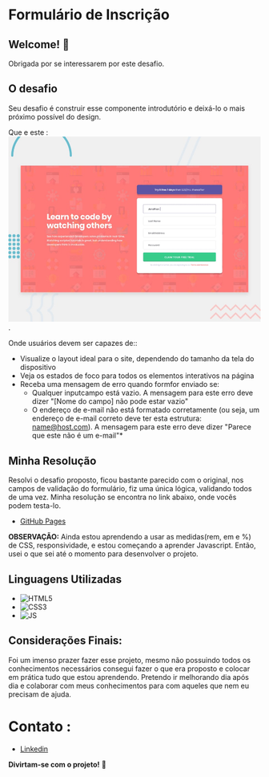 # Formulário de Inscrição

## Welcome! 👋

Obrigada por se interessarem por este desafio.

## O desafio
Seu desafio é construir esse componente introdutório e deixá-lo o mais próximo possível do design.

Que e este : ![frontend Mentor](./design/desktop-preview.jpg) .


Onde usuários devem ser capazes de::

- Visualize o layout ideal para o site, dependendo do tamanho da tela do dispositivo
- Veja os estados de foco para todos os elementos interativos na página
- Receba uma mensagem de erro quando formfor enviado se:
  - Qualquer inputcampo está vazio. A mensagem para este erro deve dizer "[Nome do campo] não pode estar vazio"
  - O endereço de e-mail não está formatado corretamente (ou seja, um endereço de e-mail correto deve ter esta estrutura: name@host.com). A mensagem para este erro deve dizer "Parece que este não é um e-mail"*

## Minha Resolução

  Resolvi o desafio proposto, ficou bastante parecido com o original, nos campos de validação do formulário, fiz uma única lógica, validando todos de uma vez. Minha resolução se encontra no link abaixo, onde vocês podem testa-lo.

- [GitHub Pages](https://pages.github.com/)

**OBSERVAÇÃO:**
Ainda estou aprendendo a usar as medidas(rem, em e %) de CSS, responsividade, e estou começando a aprender Javascript.
Então, usei o que sei até o momento para desenvolver o projeto.

## Linguagens Utilizadas

  - ![HTML5](https://img.shields.io/badge/HTML5-E34F26?style=for-the-badge&logo=html5&logoColor=white)
  - ![CSS3](https://img.shields.io/badge/CSS3-1572B6?style=for-the-badge&logo=css3&logoColor=white)
  - ![JS](https://img.shields.io/badge/JavaScript-323330?style=for-the-badge&logo=javascript&logoColor=F7DF1E)

## Considerações Finais:

Foi um imenso prazer fazer esse projeto, mesmo não possuindo todos os conhecimentos necessários consegui fazer o que era proposto e colocar em prática tudo que estou aprendendo. Pretendo ir melhorando dia após dia e colaborar com meus conhecimentos para com aqueles que nem eu precisam de ajuda.

# Contato :
  - [Linkedin](https://www.linkedin.com/in/crisleine-erculano/)

**Divirtam-se com o projeto!** 🚀

